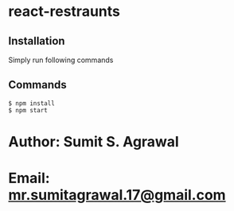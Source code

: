 # react-restraunts
## Installation

Simply run following commands

## Commands

    $ npm install
    $ npm start

# Author: Sumit S. Agrawal

# Email: mr.sumitagrawal.17@gmail.com
